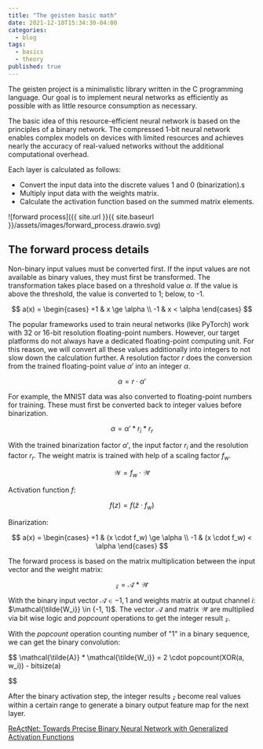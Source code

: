 ```yaml
---
title: "The geisten basic math"
date: 2021-12-10T15:34:30-04:00
categories:
  - blog 
tags:
  - basics
  - theory
published: true
---
```


<script src="https://polyfill.io/v3/polyfill.min.js?features=es6"></script>

<script id="MathJax-script" async src="https://cdn.jsdelivr.net/npm/mathjax@3/es5/tex-mml-chtml.js"></script>

The geisten project is a minimalistic library written in the C programming language. Our goal is to implement neural networks as efficiently as possible with as little resource consumption as necessary.

The basic idea of this resource-efficient neural network is based on the principles of a binary network. The compressed 1-bit neural network enables complex models on devices with limited resources and achieves nearly the accuracy of real-valued networks without the additional computational overhead.

Each layer is calculated as follows:

- Convert the input data into the discrete values 1 and 0 (binarization).s
- Multiply input data with the weights matrix.
- Calculate the activation function based on the summed matrix elements. 

![forward process]({{ site.url }}{{ site.baseurl }}/assets/images/forward_process.drawio.svg)

## The forward process details

Non-binary input values must be converted first. If the input values are not available as binary values, they must first be transformed. The transformation takes place based on a threshold value $\alpha$. If the value is above the threshold, the value is converted to 1; below, to -1.

$$
a(x) = \begin{cases} +1 & x \ge \alpha \\ -1 & x < \alpha \end{cases}
$$

The popular frameworks used to train neural networks (like PyTorch) work with 32 or 16-bit resolution floating-point numbers. However, our target platforms do not always have a dedicated floating-point computing unit. For this reason, we will convert all these values additionally into integers to not slow down the calculation further. A resolution factor $r$ does the conversion from the trained floating-point value $\alpha'$ into an integer $\alpha$. 

$$
\alpha = r \cdot \alpha'
$$

For example, the MNIST data was also converted to floating-point numbers for training. These must first be converted back to integer values before binarization.

$$
\alpha = \alpha' * r_i * r_r
$$

With the trained binarization factor $\alpha'$, the input factor $r_i$ and the resolution factor $r_r$. The weight matrix is trained with help of a scaling factor $f_w$. 

$$
\mathcal{W} = f_w \cdot \mathcal{\tilde{W}}
$$

Activation function $f$:

$$
f(z) = f(\tilde{z} \cdot f_w) 
$$

Binarization:

$$
a(x) = \begin{cases} +1 & (x \cdot f_w) \ge \alpha \\ -1 & (x \cdot f_w) < \alpha \end{cases}
$$

The forward process is based on the matrix multiplication between the input vector and the weight matrix:

$$
\mathcal{z} = \mathcal{\tilde{A}} * \mathcal{\tilde{W}}
$$

With the binary input vector $\mathcal{\tilde{A}} \in {-1, 1}$ and weights matrix at output channel _i_:  $\mathcal{\tilde{W_i}} \in {-1, 1}$. The vector $\mathcal{\tilde{A}}$  and matrix $\mathcal{\tilde{W}}$ are multiplied via bit wise logic and _popcount_ operations to get the integer result $\mathcal{z}$. 

With the _popcount_ operation counting number of "1" in a binary sequence, we can get the binary convolution:

$$
\mathcal{\tilde{A}} * \mathcal{\tilde{W_i}} = 2 \cdot popcount(XOR(a, w_i)) - bitsize(a)


$$

After the binary activation step, the integer results $\mathcal{z}$ become real values within a certain range to generate a binary output feature map for the next layer.

[ReActNet: Towards Precise Binary Neural Network with Generalized Activation Functions](https://arxiv.org/pdf/2003.03488.pdf)

